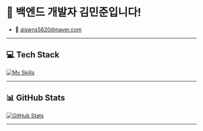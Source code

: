 # 👋 백엔드 개발자 김민준입니다!

- 📧 alswns5620@naver.com  

---

## 💻 Tech Stack

[![My Skills](https://skillicons.dev/icons?i=java,spring,docker,mysql,redis)](https://skillicons.dev)

---

## 📊 GitHub Stats

[![GitHub Stats](https://github.com/minjoun5620/minjoun5620/blob/main/assets/github-stats.png)
](https://github-readme-stats.vercel.app/api?username=Unclesamsun&show_icons=true&theme=radical)

---
